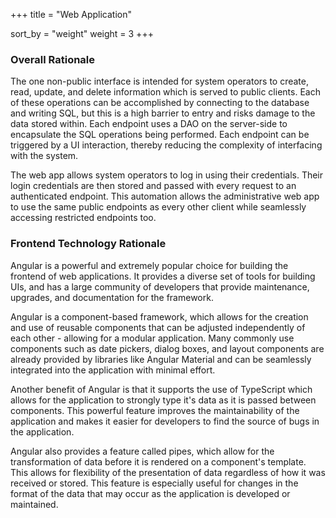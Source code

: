 +++
title = "Web Application"

sort_by = "weight"
weight = 3
+++

### Overall Rationale

The one non-public interface is intended for system operators to create, read, update, and delete information which is served to public clients. Each of these operations can be accomplished by connecting to the database and writing SQL, but this is a high barrier to entry and risks damage to the data stored within. Each endpoint uses a DAO on the server-side to encapsulate the SQL operations being performed. Each endpoint can be triggered by a UI interaction, thereby reducing the complexity of interfacing with the system.

The web app allows system operators to log in using their credentials. Their login credentials are then stored and passed with every request to an authenticated endpoint. This automation allows the administrative web app to use the same public endpoints as every other client while seamlessly accessing restricted endpoints too.

### Frontend Technology Rationale

Angular is a powerful and extremely popular choice for building the frontend of web applications. It provides a diverse set of tools for building UIs, and has a large community of developers that provide maintenance, upgrades, and documentation for the framework.

Angular is a component-based framework, which allows for the creation and use of reusable components that can be adjusted independently of each other - allowing for a modular application. Many commonly use components such as date pickers, dialog boxes, and layout components are already provided by libraries like Angular Material and can be seamlessly integrated into the application with minimal effort.

Another benefit of Angular is that it supports the use of TypeScript which allows for the application to strongly type it's data as it is passed between components. This powerful feature improves the maintainability of the application and makes it easier for developers to find the source of bugs in the application.

Angular also provides a feature called pipes, which allow for the transformation of data before it is rendered on a component's template. This allows for flexibility of the presentation of data regardless of how it was received or stored. This feature is especially useful for changes in the format of the data that may occur as the application is developed or maintained.
